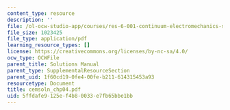 ```yaml
---
content_type: resource
description: ''
file: /ol-ocw-studio-app/courses/res-6-001-continuum-electromechanics-spring-2009/5ffdafe9125ef4b80033e7fb65bbe1bb_cemsoln_chp04.pdf
file_size: 1023425
file_type: application/pdf
learning_resource_types: []
license: https://creativecommons.org/licenses/by-nc-sa/4.0/
ocw_type: OCWFile
parent_title: Solutions Manual
parent_type: SupplementalResourceSection
parent_uid: 1f60cd19-0fe4-00fe-b211-614315453a93
resourcetype: Document
title: cemsoln_chp04.pdf
uid: 5ffdafe9-125e-f4b8-0033-e7fb65bbe1bb
---
```

